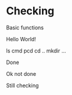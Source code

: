 Checking
========

Basic functions

Hello World!

ls
cmd
pcd
cd ..
mkdir ...

Done


Ok not done

Still checking
